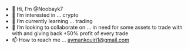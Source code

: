 - 👋 Hi, I’m @Noobayk7
- 👀 I’m interested in ... crypto
- 🌱 I’m currently learning ... trading 
- 💞️ I’m looking to collaborate on ... in need for some assets to trade with with and giving back +50% profit of every trade 
- 📫 How to reach me ... aymankouiri1@gmail.com

<!---
Noobayk7/Noobayk7 is a ✨ special ✨ repository because its `README.md` (this file) appears on your GitHub profile.
You can click the Preview link to take a look at your changes.
--->

